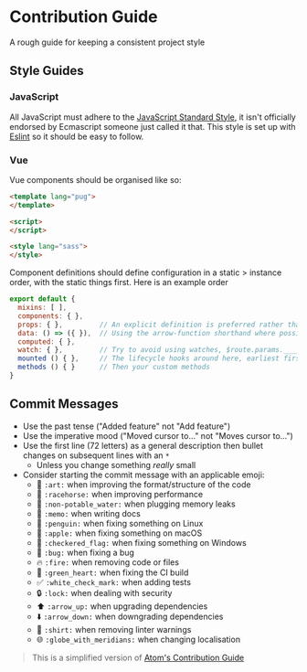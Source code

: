 # Contribution Guide

A rough guide for keeping a consistent project style

## Style Guides

### JavaScript

All JavaScript must adhere to the [JavaScript Standard Style](https://standardjs.com/), it isn't officially endorsed by Ecmascript someone just called it that. This style is set up with [Eslint](https://eslint.org/) so it should be easy to follow.

### Vue

Vue components should be organised like so:

```html
<template lang="pug">
</template>

<script>
</script>

<style lang="sass">
</style>
```

Component definitions should define configuration in a static > instance order, with the static things first. Here is an example order

```js
export default {
  mixins: [ ],
  components: { },
  props: { },         // An explicit definition is preferred rather than an array
  data: () => ({ }),  // Using the arrow-function shorthand where possible
  computed: { },
  watch: { },         // Try to avoid using watches, $route.params.____ is ok
  mounted () { },     // The lifecycle hooks around here, earliest first
  methods () { }      // Then your custom methods
}
```

## Commit Messages

* Use the past tense ("Added feature" not "Add feature")
* Use the imperative mood ("Moved cursor to..." not "Moves cursor to...")
* Use the first line (72 letters) as a general description then bullet changes on subsequent lines with an `*`
  * Unless you change something _really_ small
* Consider starting the commit message with an applicable emoji:
    * :art: `:art:` when improving the format/structure of the code
    * :racehorse: `:racehorse:` when improving performance
    * :non-potable_water: `:non-potable_water:` when plugging memory leaks
    * :memo: `:memo:` when writing docs
    * :penguin: `:penguin:` when fixing something on Linux
    * :apple: `:apple:` when fixing something on macOS
    * :checkered_flag: `:checkered_flag:` when fixing something on Windows
    * :bug: `:bug:` when fixing a bug
    * :fire: `:fire:` when removing code or files
    * :green_heart: `:green_heart:` when fixing the CI build
    * :white_check_mark: `:white_check_mark:` when adding tests
    * :lock: `:lock:` when dealing with security
    * :arrow_up: `:arrow_up:` when upgrading dependencies
    * :arrow_down: `:arrow_down:` when downgrading dependencies
    * :shirt: `:shirt:` when removing linter warnings
    * :globe_with_meridians: `:globe_with_meridians:` when changing localisation

> This is a simplified version of [Atom's Contribution Guide](https://github.com/atom/atom/blob/master/CONTRIBUTING.md)
